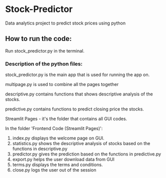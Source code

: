 # Stock-Predictor
Data analytics project to predict stock prices using python

## How to run the code:

Run stock_predictor.py in the terminal.

### Description of the python files:

stock_predictor.py is the main app that is used for running the app on. 

multipage.py is used to combine all the pages together

descriptive.py contains functions that shows descriptive analysis of the stocks.

predictive.py contains functions to predict closing price the stocks. 

Streamlit Pages - it's the folder that contains all GUI codes.

In the folder 'Frontend Code (Streamlit Pages)':
1. index.py displays the welcome page on GUI.
2. statistics.py shows the descriptive analysis of stocks based on the functions in descriptive.py
3. predictor.py gives the prediction based on the functions in predictive.py  
4. export.py helps the user download data from GUI
5. terms.py displays the terms and conditions.
6. close.py logs the user out of the session
